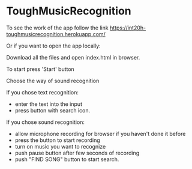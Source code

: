 # ToughMusicRecognition
 
To see the work of the app follow the link https://int20h-toughmusicrecognition.herokuapp.com/

Or if you want to open the app locally:

Download all the files and open index.html in browser.

To start press 'Start' button

Choose the way of sound recognition 


If you chose text recognition:
- enter the text into the input
- press button with search icon.


If you chose sound recognition:
- allow microphone recording for browser if you haven't done it before
- press the button to start recording 
- turn on music you want to recognize
- push pause button after few seconds of recording
- push "FIND SONG" button to start search.
